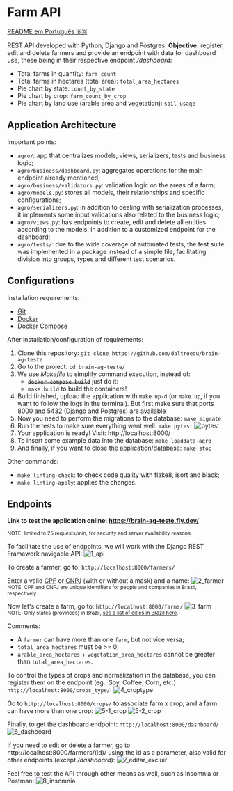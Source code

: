# Farm API

[README em Português 🇧🇷](README_pt-br.md)

REST API developed with Python, Django and Postgres. **Objective:** register, edit and delete farmers and provide an endpoint with data for dashboard use, these being in their respective endpoint */dashboard*:
- Total farms in quantity: `farm_count`
- Total farms in hectares (total area): `total_area_hectares`
- Pie chart by state: `count_by_state`
- Pie chart by crop: `farm_count_by_crop`
- Pie chart by land use (arable area and vegetation): `soil_usage`


## Application Architecture

Important points:

- `agro/`: app that centralizes models, views, serializers, tests and business logic;
- `agro/business/dashboard.py`: aggregates operations for the main endpoint already mentioned;
- `agro/business/validators.py`: validation logic on the areas of a farm;
- `agro/models.py`: stores all models, their relationships and specific configurations;
- `agro/serializers.py`: in addition to dealing with serialization processes, it implements some input validations also related to the business logic;
- `agro/views.py`: has endpoints to create, edit and delete all entities according to the models, in addition to a customized endpoint for the dashboard;
- `agro/tests/`: due to the wide coverage of automated tests, the test suite was implemented in a package instead of a simple file, facilitating division into groups, types and different test scenarios.


## Configurations

Installation requirements:

- [Git](https://git-scm.com/downloads)
- [Docker](https://docs.docker.com/engine/install/)
- [Docker Compose](https://docs.docker.com/compose/migrate/)

After installation/configuration of requirements:

1. Clone this repository: `git clone https://github.com/daltroedu/brain-ag-teste`
2. Go to the project: `cd brain-ag-teste/`
3. We use *Makefile* to simplify command execution, instead of:
    - ~~`docker-compose build`~~ just do it:
    - `make build` to build the containers!
4. Build finished, upload the application with `make up-d` (or `make up`, if you want to follow the logs in the terminal). But first make sure that ports 8000 and 5432 (Django and Postgres) are available
5. Now you need to perform the migrations to the database: `make migrate`
6. Run the tests to make sure everything went well: `make pytest`
![pytest](docs/imgs/pytest.png)
7. Your application is ready! Visit: http://localhost:8000/
8. To insert some example data into the database: `make loaddata-agro`
9. And finally, if you want to close the application/database: `make stop`

Other commands:
- `make linting-check`: to check code quality with flake8, isort and black;
- `make linting-apply`: applies the changes.


## Endpoints

**Link to test the application online: https://brain-ag-teste.fly.dev/**

<sub>NOTE: limited to 25 requests/min, for security and server availability reasons.</sub>

To facilitate the use of endpoints, we will work with the Django REST Framework navigable API:
![1_api](docs/imgs/1_api.png)

To create a farmer, go to: `http://localhost:8000/farmers/`

Enter a valid [CPF](https://www.4devs.com.br/gerador_de_cpf) or [CNPJ](https://www.4devs.com.br/gerador_de_cnpj) (with or without a mask) and a name:
![2_farmer](docs/imgs/2_farmer.png)
<sub>NOTE: CPF and CNPJ are unique identifiers for people and companies in Brazil, respectively.</sub>

Now let's create a farm, go to: `http://localhost:8000/farms/`
![3_farm](docs/imgs/3_farm.png)
<sub>NOTE: Only states (provinces) in Brazil, [see a list of cities in Brazil here](https://pt.wikipedia.org/wiki/Lista_de_munic%C3%ADpios_do_Brasil).</sub>

Comments:
- A `farmer` can have more than one `farm`, but not vice versa;
- `total_area_hectares` must be >= 0;
- `arable_area_hectares` + `vegetation_area_hectares` cannot be greater than `total_area_hectares`.

To control the types of crops and normalization in the database, you can register them on the endpoint (eg.: Soy, Coffee, Corn, etc.) `http://localhost:8000/crops_type/`:
![4_croptype](docs/imgs/4_croptype.png)

Go to `http://localhost:8000/crops/` to associate farm x crop, and a farm can have more than one crop:
![5-1_crop](docs/imgs/5-1_crop.png)
![5-2_crop](docs/imgs/5-2_crop.png)

Finally, to get the dashboard endpoint: `http://localhost:8000/dashboard/`
![6_dashboard](docs/imgs/6_dashboard.png)

If you need to edit or delete a farmer, go to http://localhost:8000/farmers/(id)/ using the id as a parameter, also valid for other endpoints (except */dashboard*):
![7_editar_excluir](docs/imgs/7_editar_excluir.png)

Feel free to test the API through other means as well, such as Insomnia or Postman:
![8_insomnia](docs/imgs/8_insomnia.png)